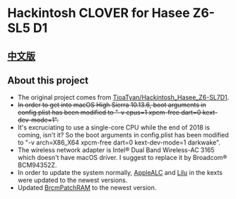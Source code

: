 # Hackintosh CLOVER for Hasee Z6-SL5 D1

## [中文版](https://github.com/Measureless/Hackintosh_Hasee_Z6-SL5D1/blob/master/%E4%B8%AD%E6%96%87%E8%AF%B4%E6%98%8E.md)

## About this project
- The original project comes from [TioaTyan/Hackintosh_Hasee_Z6-SL7D1](https://github.com/TioaTyan/Hackintosh_Hasee_Z6-SL7D1).
- <del>In order to get into macOS High Sierra 10.13.6, boot arguments in config.plist has been modified to "-v cpus=1 xpcm-free dart=0 kext-dev-mode=1".<del>
- It's excruciating to use a single-core CPU while the end of 2018 is coming, isn't it? So the boot arguments in config.plist has been modified to "-v arch=X86_X64 xpcm-free dart=0 kext-dev-mode=1 darkwake".
- The wireless network adapter is Intel® Dual Band Wireless-AC 3165 which doesn't have macOS driver. I suggest to replace it by Broadcom® BCM94352Z.
- In order to update the system normally, [AppleALC](https://github.com/acidanthera/AppleALC/releases) and [Lilu](https://github.com/acidanthera/Lilu/releases) in the kexts were updated to the newest versions.
- Updated [BrcmPatchRAM](https://bitbucket.org/RehabMan/os-x-brcmpatchram/downloads/) to the newest version.